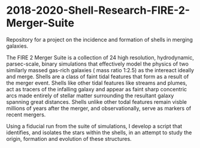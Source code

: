 # 2018-2020-Shell-Research-FIRE-2-Merger-Suite
Repository for a project on the incidence and formation of shells in merging galaxies. 

The FIRE 2 Merger Suite is a collection of 24 high resolution, hydrodynamic, parsec-scale, binary  simulations that effectively model the physics of two similarly massed gas-rich galaxies ( mass ratio 1:2.5) as the intereact ideally and merge. Shells are a class of faint tidal features that form as a result of the merger event. Shells like other tidal features like streams and plumes, act as tracers of the infalling galaxy and appear as faint sharp concentric arcs made entirely of stellar matter surrounding the resultant galaxy spanning great distances. Shells unlike other todal features remain visble millions of years after the merger, and observationally, serve as markers of recent mergers. 

Using a fiducial run from the suite of simulations, I develop a script that identifies, and isolates the stars within the shells, in an attempt to study the origin, formation and evolution of these structures. 
